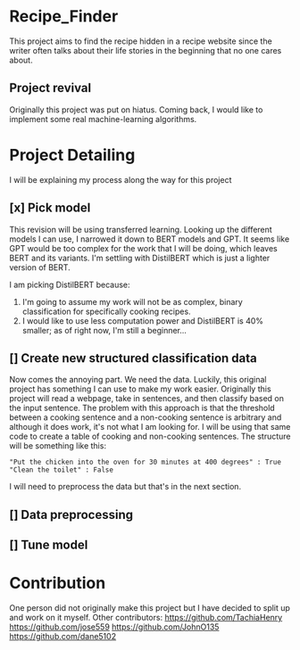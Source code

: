 # Recipe_Finder

This project aims to find the recipe hidden in a recipe website since the writer often talks about their life stories in the beginning that no one cares about.

## Project revival
Originally this project was put on hiatus. Coming back, I would like to implement some real machine-learning algorithms.

# Project Detailing
I will be explaining my process along the way for this project

## **[x] Pick model**
This revision will be using transferred learning. Looking up the different models I can use, I narrowed it down to BERT models and GPT. It seems like GPT would be too complex for the work that I will be doing, which leaves BERT and its variants. I'm settling with DistilBERT which is just a lighter version of BERT. 

I am picking DistilBERT because:
1. I'm going to assume my work will not be as complex, binary classification for specifically cooking recipes.
2. I would like to use less computation power and DistilBERT is 40% smaller; as of right now, I'm still a beginner...

## **[] Create new structured classification data**
Now comes the annoying part. We need the data. Luckily, this original project has something I can use to make my work easier. Originally this project will read a webpage, take in sentences, and then classify based on the input sentence. The problem with this approach is that the threshold between a cooking sentence and a non-cooking sentence is arbitrary and although it does work, it's not what I am looking for. I will be using that same code to create a table of cooking and non-cooking sentences. The structure will be something like this:
```
"Put the chicken into the oven for 30 minutes at 400 degrees" : True
"Clean the toilet" : False
```
I will need to preprocess the data but that's in the next section.

## **[] Data preprocessing**
## **[] Tune model**

# Contribution
One person did not originally make this project but I have decided to split up and work on it myself.
Other contributors:
https://github.com/TachiaHenry
https://github.com/jose559
https://github.com/JohnO135
https://github.com/dane5102
